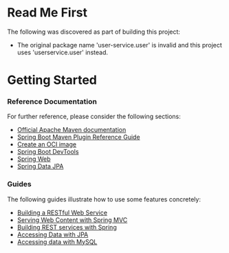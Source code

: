 # Read Me First
The following was discovered as part of building this project:

* The original package name 'user-service.user' is invalid and this project uses 'userservice.user' instead.

# Getting Started

### Reference Documentation
For further reference, please consider the following sections:

* [Official Apache Maven documentation](https://maven.apache.org/guides/index.html)
* [Spring Boot Maven Plugin Reference Guide](https://docs.spring.io/spring-boot/docs/2.7.10/maven-plugin/reference/html/)
* [Create an OCI image](https://docs.spring.io/spring-boot/docs/2.7.10/maven-plugin/reference/html/#build-image)
* [Spring Boot DevTools](https://docs.spring.io/spring-boot/docs/2.7.10/reference/htmlsingle/#using.devtools)
* [Spring Web](https://docs.spring.io/spring-boot/docs/2.7.10/reference/htmlsingle/#web)
* [Spring Data JPA](https://docs.spring.io/spring-boot/docs/2.7.10/reference/htmlsingle/#data.sql.jpa-and-spring-data)

### Guides
The following guides illustrate how to use some features concretely:

* [Building a RESTful Web Service](https://spring.io/guides/gs/rest-service/)
* [Serving Web Content with Spring MVC](https://spring.io/guides/gs/serving-web-content/)
* [Building REST services with Spring](https://spring.io/guides/tutorials/rest/)
* [Accessing Data with JPA](https://spring.io/guides/gs/accessing-data-jpa/)
* [Accessing data with MySQL](https://spring.io/guides/gs/accessing-data-mysql/)

